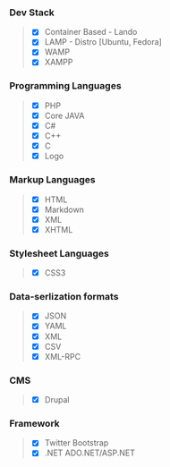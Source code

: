 ### Dev Stack  
> - [x] Container Based - Lando
> - [x] LAMP - Distro [Ubuntu, Fedora]
> - [x] WAMP
> - [x] XAMPP

### Programming Languages  
> - [x] PHP
> - [x] Core JAVA
> - [x] C#
> - [x] C++
> - [x] C
> - [x] Logo

### Markup Languages  
> - [x] HTML
> - [x] Markdown
> - [x] XML
> - [x] XHTML

### Stylesheet Languages  
> - [x] CSS3

### Data-serlization formats  
> - [x] JSON
> - [x] YAML
> - [x] XML
> - [x] CSV
> - [x] XML-RPC

### CMS
> - [x] Drupal

### Framework
> - [x] Twitter Bootstrap
> - [x] .NET ADO.NET/ASP.NET








